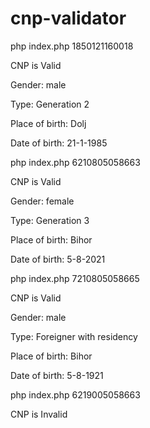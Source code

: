 # cnp-validator

php index.php 1850121160018

CNP is Valid


Gender: male

Type: Generation 2

Place of birth: Dolj

Date of birth: 21-1-1985



php index.php 6210805058663

CNP is Valid


Gender: female

Type: Generation 3

Place of birth: Bihor

Date of birth: 5-8-2021



php index.php 7210805058665

CNP is Valid


Gender: male

Type: Foreigner with residency

Place of birth: Bihor

Date of birth: 5-8-1921



php index.php 6219005058663 

CNP is Invalid
